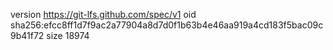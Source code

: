 version https://git-lfs.github.com/spec/v1
oid sha256:efcc8ff1d7f9ac2a77904a8d7d0f1b63b4e46aa919a4cd183f5bac09c9b41f72
size 18974
